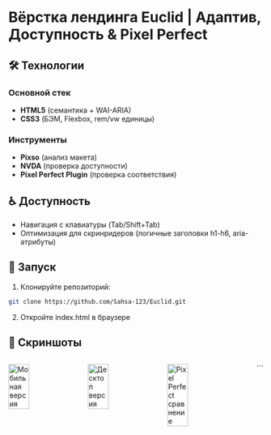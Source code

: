 # Вёрстка лендинга Euclid | Адаптив, Доступность & Pixel Perfect

## 🛠 Технологии

### Основной стек
- **HTML5** (семантика + WAI-ARIA)
- **CSS3** (БЭМ, Flexbox, rem/vw единицы)

### Инструменты
- **Pixso** (анализ макета)
- **NVDA** (проверка доступности)
- **Pixel Perfect Plugin** (проверка соответствия)

## ♿ Доступность
- Навигация с клавиатуры (Tab/Shift+Tab)  
- Оптимизация для скринридеров (логичные заголовки h1-h6, aria-атрибуты)  

## 🚀 Запуск
1. Клонируйте репозиторий:
```bash
git clone https://github.com/Sahsa-123/Euclid.git
```
2. Откройте index.html в браузере

## 📸 Скриншоты
<div style="display: flex; gap: 20px; justify-content: center; margin: 30px 0;">
<img src="https://github.com/user-attachments/assets/a7db28d3-69c4-4c77-bdc3-a9a0c3ccf2a6" width="30%" alt="Мобильная версия"> 
<img src="https://github.com/user-attachments/assets/16e9f02a-5fec-4420-abb3-f9c8e5a80577" width="30%" alt="Десктоп версия"> 
<img src="https://github.com/user-attachments/assets/79b5527b-27be-43e7-95ea-4f1d0bb6fb55" width="30%" alt="Pixel Perfect сравнение"> </p> ```
</div>
